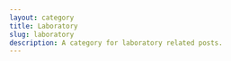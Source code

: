 ```yaml
---
layout: category
title: Laboratory
slug: laboratory
description: A category for laboratory related posts.
---
```

